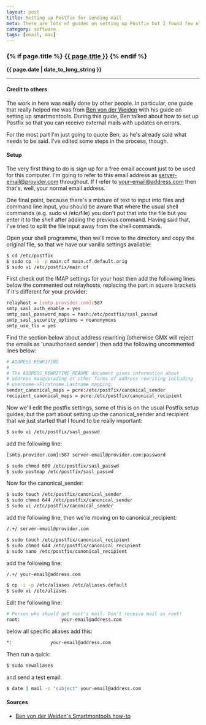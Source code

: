 ```yaml
---
layout: post
title: Setting up Postfix for sending mail
meta: There are lots of guides on setting up Postfix but I found few of them worked with Mac and also GMX as a provider. Here's a summary of how to do it.
category: software
tags: [email, mac]
---
```

<h3 class="page.title">
  {% if page.title %}
    <a href="{{ site.baseurl }}{{ page.url }}">{{ page.title }}</a>
  {% endif %}
</h3>

**{{ page.date | date_to_long_string }}**

___
#### Credit to others
The work in here was really done by other people.
In particular, one guide that really helped me was from [Ben von der Weiden](https://bitbucket.org/benjamin-von-der-weiden/smartmontools-mac-osx-howto/src) with his guide on setting up smartmontools.
During this guide, Ben talked about how to set up Postfix so that you can receive external mails with updates on errors.

For the most part I'm just going to quote Ben, as he's already said what needs to be said.
I've edited some steps in the process, though.

#### Setup
The very first thing to do is sign up for a free email account just to be used for this computer.
I'm going to refer to this email address as server-email@provider.com throughout.
If I refer to your-email@address.com then that's, well, your normal email address.

One final point, because there's a mixture of text to input into files and command line input, you should be aware that where the usual shell commands (e.g. sudo vi /etc/file) you don't put that into the file but you enter it to the shell after adding the previous command.
Having said that, I've tried to split the file input away from the shell commands.

Open your shell programme, then we'll move to the directory and copy the original file, so that we have our vanilla settings available:

```sh
$ cd /etc/postfix
$ sudo cp -i -p main.cf main.cf.default.orig
$ sudo vi /etc/postfix/main.cf
```

First check out the IMAP settings for your host then add the following lines below the commented out relayhosts, replacing the part in square brackets if it's different for your provider:

```sh
relayhost = [smtp.provider.com]:587
smtp_sasl_auth_enable = yes
smtp_sasl_password_maps = hash:/etc/postfix/sasl_passwd
smtp_sasl_security_options = noanonymous
smtp_use_tls = yes
```

Find the section below about address rewriting (otherwise GMX will reject the emails as 'unauthorised sender') then add the following uncommented lines below:

```sh
# ADDRESS REWRITING
#
# The ADDRESS_REWRITING_README document gives information about
# address masquerading or other forms of address rewriting including
# username->Firstname.Lastname mapping.
sender_canonical_maps = pcre:/etc/postfix/canonical_sender
recipient_canonical_maps = pcre:/etc/postfix/canonical_recipient
```

Now we'll edit the postfix settings, some of this is on the usual Postfix setup guides, but the part about setting up the canonical_sender and recipient that we just started that I found to be really important:

```sh
$ sudo vi /etc/postfix/sasl_passwd
```

add the following line:

```sh
[smtp.provider.com]:587 server-email@provider.com:password
```

```sh
$ sudo chmod 600 /etc/postfix/sasl_passwd
$ sudo postmap /etc/postfix/sasl_passwd
```

Now for the canonical_sender:

```sh
$ sudo touch /etc/postfix/canonical_sender
$ sudo chmod 644 /etc/postfix/canonical_sender
$ sudo vi /etc/postfix/canonical_sender
```

add the following line, then we're moving on to canonical_recipient:

```sh
/.+/ server-email@provider.com
```

```sh
$ sudo touch /etc/postfix/canonical_recipient
$ sudo chmod 644 /etc/postfix/canonical_recipient
$ sudo nano /etc/postfix/canonical_recipient
```

add the following line:

```sh
/.+/ your-email@address.com
```

```sh
$ cp -i -p /etc/aliases /etc/aliases.default
$ sudo vi /etc/aliases
```

Edit the following line:

```sh
# Person who should get root's mail. Don't receive mail as root!
root:				your-email@address.com
```

below all specific aliases add this:
```sh
*:				your-email@address.com
```

Then run a quick:

```sh
$ sudo newaliases
```

and send a test email:

```sh
$ date | mail -s "subject" your-email@address.com
```

#### Sources
* [Ben von der Weiden's Smartmontools how-to](https://bitbucket.org/benjamin-von-der-weiden/smartmontools-mac-osx-howto/src)
